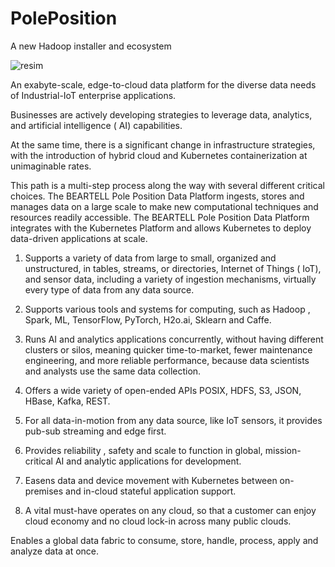# PolePosition
A new Hadoop installer and ecosystem

![resim](https://user-images.githubusercontent.com/870265/204732093-1ea33682-9eaa-451c-befd-f7cb7015ecf3.png)

An exabyte-scale, edge-to-cloud data platform for the diverse data needs of Industrial-IoT enterprise applications.

Businesses are actively developing strategies to leverage data, analytics, and artificial intelligence ( AI) capabilities.

At the same time, there is a significant change in infrastructure strategies, with the introduction of hybrid cloud and Kubernetes containerization at unimaginable rates.

This path is a multi-step process along the way with several different critical choices. The BEARTELL Pole Position Data Platform ingests, stores and manages data on a large scale to make new computational techniques and resources readily accessible. The BEARTELL Pole Position Data Platform integrates with the Kubernetes Platform and allows Kubernetes to deploy data-driven applications at scale.

1. Supports a variety of data from large to small, organized and unstructured, in tables, streams, or directories, Internet of Things ( IoT), and sensor data, including a variety of ingestion mechanisms, virtually every type of data from any data source.

2. Supports various tools and systems for computing, such as Hadoop , Spark, ML, TensorFlow, PyTorch, H2o.ai, Sklearn and Caffe.

3. Runs AI and analytics applications concurrently, without having different clusters or silos, meaning quicker time-to-market, fewer maintenance engineering, and more reliable performance, because data scientists and analysts use the same data collection.

4. Offers a wide variety of open-ended APIs POSIX, HDFS, S3, JSON, HBase, Kafka, REST.

5. For all data-in-motion from any data source, like IoT sensors, it provides pub-sub streaming and edge first.

6. Provides reliability , safety and scale to function in global, mission-critical AI and analytic applications for development.

7. Easens data and device movement with Kubernetes between on-premises and in-cloud stateful application support.

8. A vital must-have operates on any cloud, so that a customer can enjoy cloud economy and no cloud lock-in across many public clouds.

Enables a global data fabric to consume, store, handle, process, apply and analyze data at once.

